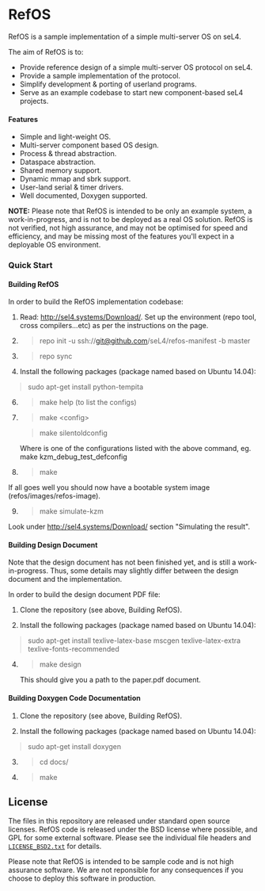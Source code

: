 RefOS
=====

RefOS is a sample implementation of a simple multi-server OS on seL4.

The aim of RefOS is to:

* Provide reference design of a simple multi-server OS protocol on seL4.
* Provide a sample implementation of the protocol.
* Simplify development & porting of userland programs.
* Serve as an example codebase to start new component-based seL4 projects.

#### Features

* Simple and light-weight OS.
* Multi-server component based OS design.
* Process & thread abstraction.
* Dataspace abstraction.
* Shared memory support.
* Dynamic mmap and sbrk support.
* User-land serial & timer drivers.
* Well documented, Doxygen supported.

**NOTE:** Please note that RefOS is intended to be only an example system, a work-in-progress, and is not to be
deployed as a real OS solution. RefOS is not verified, not high assurance, and may not be optimised for speed and
efficiency, and may be missing most of the features you'll expect in a deployable OS environment.

### Quick Start

#### Building RefOS

In order to build the RefOS implementation codebase:

1. Read: http://sel4.systems/Download/. Set up the environment (repo tool, cross compilers...etc) as per the 
   instructions on the page.

3. > repo init -u ssh://git@github.com/seL4/refos-manifest -b master

4. > repo sync

5. Install the following packages (package named based on Ubuntu 14.04):
  > sudo apt-get install python-tempita

6. > make help (to list the configs)

7. > make \<config\>

   > make silentoldconfig

   Where <config> is one of the configurations listed with the above command,
   eg. make kzm\_debug\_test\_defconfig

8. > make

  If all goes well you should now have a bootable system image (refos/images/refos-image).

9. > make simulate-kzm

  Look under http://sel4.systems/Download/ section "Simulating the result".


#### Building Design Document

Note that the design document has not been finished yet, and is still a work-in-progress. Thus, some
details may slightly differ between the design document and the implementation.

In order to build the design document PDF file:

1. Clone the repository (see above, Building RefOS).

3. Install the following packages (package named based on Ubuntu 14.04):
  > sudo apt-get install texlive-latex-base mscgen texlive-latex-extra texlive-fonts-recommended

4. > make design

   This should give you a path to the paper.pdf document.
   

#### Building Doxygen Code Documentation

1. Clone the repository (see above, Building RefOS).

2. Install the following packages (package named based on Ubuntu 14.04):
  > sudo apt-get install doxygen

3. > cd docs/

4. > make

License
-------

The files in this repository are released under standard open source
licenses. RefOS code is released under the BSD license where possible, and GPL for some
external software. Please see the individual file headers and
[`LICENSE_BSD2.txt`](LICENSE_BSD2.txt) for details.

Please note that RefOS is intended to be sample code and is not high assurance software.
We are not reponsible for any consequences if you choose to deploy this software in
production.
